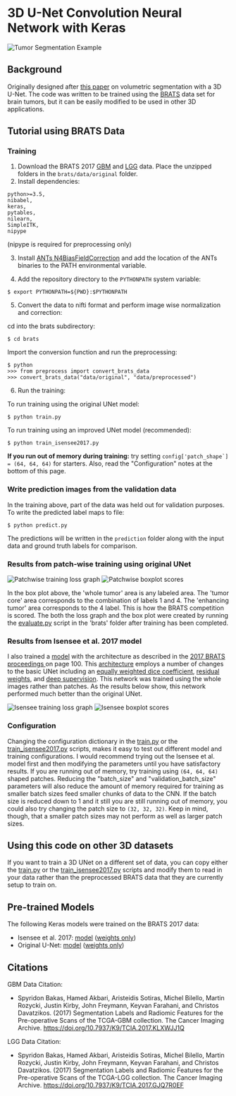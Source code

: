 # 3D U-Net Convolution Neural Network with Keras
![Tumor Segmentation Example](doc/tumor_segmentation_illusatration.gif)
## Background
Originally designed after [this paper](http://lmb.informatik.uni-freiburg.de/Publications/2016/CABR16/cicek16miccai.pdf) on 
volumetric segmentation with a 3D U-Net.
The code was written to be trained using the 
[BRATS](http://www.med.upenn.edu/sbia/brats2017.html) data set for brain tumors, but it can
be easily modified to be used in other 3D applications. 

## Tutorial using BRATS Data
### Training
1. Download the BRATS 2017 [GBM](https://app.box.com/shared/static/bpqo6uqmqinke5jkyhbik9va2uq8ky01.zip) and 
[LGG](https://app.box.com/shared/static/pqkmy3zcvud2qxlx5poe458azb1dzj54.zip) data. Place the unzipped folders in the 
```brats/data/original``` folder.
2. Install dependencies: 
```
python>=3.5,
nibabel,
keras,
pytables,
nilearn,
SimpleITK,
nipype
```
(nipype is required for preprocessing only)

3. Install [ANTs N4BiasFieldCorrection](https://github.com/stnava/ANTs/releases) and add the location of the ANTs 
binaries to the PATH environmental variable.

4. Add the repository directory to the ```PYTHONPATH``` system variable:
```
$ export PYTHONPATH=${PWD}:$PYTHONPATH
```
5. Convert the data to nifti format and perform image wise normalization and correction:

cd into the brats subdirectory:
```
$ cd brats
```
Import the conversion function and run the preprocessing:
```
$ python
>>> from preprocess import convert_brats_data
>>> convert_brats_data("data/original", "data/preprocessed")
```
6. Run the training:

To run training using the original UNet model:
```
$ python train.py
```

To run training using an improved UNet model (recommended): 
```
$ python train_isensee2017.py
```
**If you run out of memory during training:** try setting 
```config['patch_shape`] = (64, 64, 64)``` for starters. 
Also, read the "Configuration" notes at the bottom of this page.

### Write prediction images from the validation data
In the training above, part of the data was held out for validation purposes. 
To write the predicted label maps to file:
```
$ python predict.py
```
The predictions will be written in the ```prediction``` folder along with the input data and ground truth labels for 
comparison.

### Results from patch-wise training using original UNet
![Patchwise training loss graph
](doc/brats_64cubedpatch_loss_graph.png)
![Patchwise boxplot scores
](doc/brats_64cubedpatch_validation_scores_boxplot.png)

In the box plot above, the 'whole tumor' area is any labeled area. The 'tumor core' area corresponds to the combination
of labels 1 and 4. The 'enhancing tumor' area corresponds to the 4 label. This is how the BRATS competition is scored.
The both the loss graph and the box plot were created by running the 
[evaluate.py](brats/evaluate.py) script in the 'brats' 
folder after training has been completed.

### Results from Isensee et al. 2017 model
I also trained a [model](unet3d/model/isensee2017.py) with the architecture as described in the [2017 BRATS proceedings
](https://www.cbica.upenn.edu/sbia/Spyridon.Bakas/MICCAI_BraTS/MICCAI_BraTS_2017_proceedings_shortPapers.pdf) 
on page 100. This [architecture](doc/isensee2017.png) employs a number of changes to the basic UNet including an 
[equally weighted dice coefficient](unet3d/metrics.py#L17), 
[residual weights](https://wiki.tum.de/display/lfdv/Deep+Residual+Networks), 
and [deep supervision](https://arxiv.org/pdf/1409.5185.pdf). 
This network was trained using the whole images rather than patches. 
As the results below show, this network performed much better than the original UNet. 

![Isensee training loss graph
](doc/isensee_2017_loss_graph.png)
![Isensee boxplot scores
](doc/isensee_2017_scores_boxplot.png)

### Configuration
Changing the configuration dictionary in the [train.py](brats/train.py) or the 
[train_isensee2017.py](brats/train_isensee2017.py) scripts, makes it easy to test out different model and
training configurations.
I would recommend trying out the Isensee et al. model first and then modifying the parameters until you have satisfactory 
results. 
If you are running out of memory, try training using ```(64, 64, 64)``` shaped patches. 
Reducing the "batch_size" and "validation_batch_size" parameters will also reduce the amount of memory required for 
training as smaller batch sizes feed smaller chunks of data to the CNN. 
If the batch size is reduced down to 1 and it still you are still running 
out of memory, you could also try changing the patch size to ```(32, 32, 32)```. 
Keep in mind, though, that a smaller patch sizes may not perform as well as larger patch sizes.

## Using this code on other 3D datasets
If you want to train a 3D UNet on a different set of data, you can copy either the [train.py](brats/train.py) or the 
[train_isensee2017.py](brats/train_isensee2017.py) scripts and modify them to 
read in your data rather than the preprocessed BRATS data that they are currently setup to train on.

## Pre-trained Models
The following Keras models were trained on the BRATS 2017 data:
* Isensee et al. 2017: 
[model](https://univnebrmedcntr-my.sharepoint.com/:u:/g/personal/david_ellis_unmc_edu/EfSLuSnktwZLs2kB84S8Y6oBRCOk4WT38UxeE9KYka2Gjg)
([weights only](https://univnebrmedcntr-my.sharepoint.com/:u:/g/personal/david_ellis_unmc_edu/EV8SBkKY67xEkk-1o1wiuG8BO-mBxKmd2Pnegvf6St8-DA?e=tRcO71))
* Original U-Net: 
[model](https://univnebrmedcntr-my.sharepoint.com/:u:/g/personal/david_ellis_unmc_edu/EUKI2FjEF4FMttJ9q7bQ5IIBEYj7MCJ1O1PF-uTVIV6-YA?e=d2yrEc)
([weights only](https://univnebrmedcntr-my.sharepoint.com/:u:/g/personal/david_ellis_unmc_edu/ESHW544cGtNFlFBKqCY8qHkB79EMRENAyqgQXGIMVMykCQ?e=QLJl5d))

## Citations
GBM Data Citation:
 * Spyridon Bakas, Hamed Akbari, Aristeidis Sotiras, Michel Bilello, Martin Rozycki, Justin Kirby, John Freymann, Keyvan Farahani, and Christos Davatzikos. (2017) Segmentation Labels and Radiomic Features for the Pre-operative Scans of the TCGA-GBM collection. The Cancer Imaging Archive. https://doi.org/10.7937/K9/TCIA.2017.KLXWJJ1Q

LGG Data Citation:
 * Spyridon Bakas, Hamed Akbari, Aristeidis Sotiras, Michel Bilello, Martin Rozycki, Justin Kirby, John Freymann, Keyvan Farahani, and Christos Davatzikos. (2017) Segmentation Labels and Radiomic Features for the Pre-operative Scans of the TCGA-LGG collection. The Cancer Imaging Archive. https://doi.org/10.7937/K9/TCIA.2017.GJQ7R0EF
